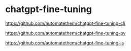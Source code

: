 # chatgpt-fine-tuning

https://github.com/automatethem/chatgpt-fine-tuning-cli

https://github.com/automatethem/chatgpt-fine-tuning-py

https://github.com/automatethem/chatgpt-fine-tuning-js
